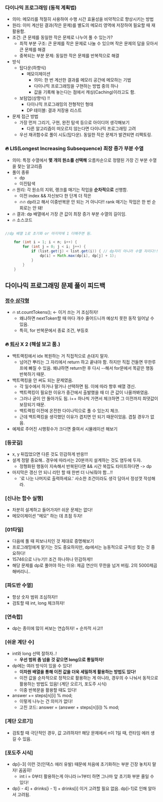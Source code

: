 ### 다이나믹 프로그래밍 (동적 계획법)
- 의미: 메모리를 적절히 사용하여 수행 시간 효율성을 비약적으로 향상시키는 방법
- 원리: 이미 계산된 결과(작은 문제)를 별도의 메모리 영역에 저장하여 필요할 때 재활용함.
- 조건: 큰 문제를 동일한 작은 문제로 나누어 풀 수 있는가?
  - 최적 부분 구조: 큰 문제를 작은 문제로 나눌 수 있으며 작은 문제의 답을 모아서 큰 문제를 해결
  - 중복되는 부분 문제: 동일한 작은 문제를 반복적으로 해결
- 방식
  - 탑다운(하향식)
    - 메모이제이션
      - 의미: 한 번 계산한 결과를 메모리 공간에 메모하는 기법
      - 다이나믹 프로그래밍을 구현하는 방법 중의 하나
      - 값을 기록해 놓는다는 점에서 캐싱(Caching)이라고도 함.
  - 보텀업(상향식) !!
    - 다이나믹 프로그래밍의 전형적인 형태
    - DP 테이블: 결과 저장용 리스트
- 문제 접근 방법
  - 가장 먼저 그리기, 구현, 완전 탐색 등으로 아이디어 생각해보기
    - 다른 알고리즘이 떠오르지 않는다면 다이나믹 프로그래밍 고려
  - 우선 재귀함수로 풀이 시도(탑다운). 동일한 작은 문제가 발견되면 리팩토링.

### 🔥 LIS(Longest Increasing Subsequence) 최장 증가 부분 수열
- 의미: 특정 수열에서 **몇 개의 원소를 선택해** 오름차순으로 정렬된 가장 긴 부분 수열을 찾는 알고리즘 
- 풀이 종류
  - dp
  - 이진탐색
- 🔥 원리: 각 원소의 지위, 랭크를 매기는 작업을 **순차적으로** 선행함. 
  - 이전 index && 자신보다 한 단계 더 작은
  - 🔥🔥 dp라고 해서 이중반복문 안 되는 거 아니다!! rank 매기는 작업은 한 번 순회로는 안 돼!
- 🔥 결과: dp 배열에서 가장 큰 값이 최장 증가 부분 수열의 길이임.
- 🔥 소스코드
```java

//dp 배열 1로 초기화 or 마지막에 1 더해주면 됨.

    for (int i = 1; i < n; i++) {
        for (int j = 0; j < i; j++) {
            if (list.get(j) < list.get(i)) { // dp자리 아니라 수열 자리다!! 조심
                dp[i] = Math.max(dp[i], dp[j] + 1);
            }
        }
    }
```

## 다이나믹 프로그래밍 문제 풀이 피드백
### [정수 삼각형](../백준/Silver/1932. 정수 삼각형)
- 🔥 st.countTokens(); <- 이거 쓰는 거 조심하자!
  - 왜냐하면 nextToken할 때 마다 개수 줄어드니까 예상치 못한 동작 일어날 수 있음.
  - 특히, for 반복문에서 종료 조건, 부등호 


### 🔥 [퇴사](../백준/Silver/14501. 퇴사) X 2 (해설 보고 품.)
- 백트랙킹에서 idx 복원하는 거 직접적으로 손대지 말자. 
  - 넘어간 뿌리는 그 자리에서 return 하고 끝내야 함. 하지만 직접 건들면 무한루프에 빠질 수 있음. 왜냐하면 return한 후 다시 --해서 for문에서 똑같은 행동 반복하기 때문.
- 백트랙킹을 안 써도 되는 문제였음. 
  - 각 일수에서 하거나 말거나 선택하면 됨. 이에 따라 향후 배열 갱신.
  - 백트랙킹이 필요한 이유가 중간에서 출발했을 때 더 큰 값이 나올까봐였음. 
  - 그러나 굳이 안 돌아가도 됨. i++ 하나씩 가면서 체크하면 그 이전까지 최댓값이 보장되기 때문. 
  - 백트랙킹 이전에 온전한 다이나믹으로 풀 수 있는지 체크.
  - 근데 백트랙킹을 생각했던 이유가 겹치면 안 되기 때문이었음. 겹칠 경우가 없음. 
- 예제로 주어진 시행횟수가 크다면 줄여서 시뮬레이션 해보기

### [등굣길]
- x, y 뒤집었으면 다른 것도 민감하게 반응!!!
- 설계 정말 중요해.. 경우에 따라서는 20분까지 설계하는 것도 염두에 두자.
  - 정형화된 행동이 지속해서 반복된다면 && 시간 복잡도 타이트하다면 -> dp
- 마지막은 갱신 안 되니 리턴 할 때 한번 더 나눠줘야 함...!!
  - '로 나눈 나머지로 출력하세요.' 사소한 조건이라도 생각 담아서 정성껏 작성해라.

### [신나는 함수 실행]
- 차분히 설계하고 들어가자!! 쉬운 문제는 없다!
- 메모이제이션 "메모" 하는 데 초점 두자!

### [01타일]
- 다음에 풀 때 피보나치인 것 제대로 증명해보기
- 프로그래밍에게 맡기는 것도 중요하지만, dp에서는 능동적으로 규칙성 찾는 것 중요하다!
- 15746으로 나누기!! 조건 하나하나 민감하게!!
- 해당 문제를 dp로 풀어야 하는 이유: 제곱 연산이 무한을 넘겨 버림. 2의 5000제곱 해버리니..

### [파도반 수열]
- 항상 숫자 범위 조심하자!!
- 검토할 때 int, long 체크하자!

### [연속합]
- dp는 종이에 많이 써보는 연습하자! + 순차적 사고!!

### [쉬운 계단 수]
- int와 long 선택 잘하자..!
  - **우선 범위 좀 넘을 것 같으면 long으로 통일하자!**
- dp에는 여러 방식이 있을 수 있다!
  - **이차원 배열을 통해 이전 값을 더욱 세밀하게 활용하는 방법도 있다!**
  - 이전 값을 순차적으로 정적으로 활용하는 게 아니라, 경우의 수 나눠서 동적으로 활용하는 방법도 있음! (계단 오르기, 포도주 시식)
  - 이중 반복문을 활용할 때도 있다!
- answer += steps[n][i] % mod;
  - 이렇게 나누는 건 의미가 없다! 
  - 고친 코드: answer = (answer + steps[n][i]) % mod;

### [계단 오르기]
- 검토할 때 극단적인 경우, 값 고려하자!! 해당 문제에서 n이 1일 때, 런타임 에러 생길 수 있음.

### [포도주 시식]
- dp[i-3] 이런 것(인덱스 에러 유발) 때문에 처음에 초기화하는 부분 긴장 놓치지 말자! 꼼꼼히!
  - int i = 0부터 활용하는게 아니라 i=1부터 하면 그나마 앞 초기화 부분 줄일 수 있다!
- dp[i - 4] + drinks[i - 1] + drinks[i] 이거 고려할 필요 없음. dp[i-1]로 인해 알아서 고려됨.